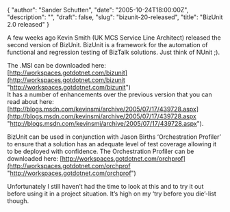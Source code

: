 {
  "author": "Sander Schutten",
  "date": "2005-10-24T18:00:00Z",
  "description": "",
  "draft": false,
  "slug": "bizunit-20-released",
  "title": "BizUnit 2.0 released"
}


A few weeks ago Kevin Smith (UK MCS Service Line Architect) released the second version of BizUnit. BizUnit is a framework for the automation of functional and regression testing of BizTalk solutions. Just think of NUnit ;).

The .MSI can be downloaded here: [http://workspaces.gotdotnet.com/bizunit](http://workspaces.gotdotnet.com/bizunit "http://workspaces.gotdotnet.com/bizunit")  
 It has a number of enhancements over the previous version that you can read about here: [http://blogs.msdn.com/kevinsmi/archive/2005/07/17/439728.aspx](http://blogs.msdn.com/kevinsmi/archive/2005/07/17/439728.aspx "http://blogs.msdn.com/kevinsmi/archive/2005/07/17/439728.aspx").

BizUnit can be used in conjunction with Jason Births ‘Orchestration Profiler’ to ensure that a solution has an adequate level of test coverage allowing it to be deployed with confidence. The Orchestration Profiler can be downloaded here: [http://workspaces.gotdotnet.com/orchprof](http://workspaces.gotdotnet.com/orchprof "http://workspaces.gotdotnet.com/orchprof")

Unfortunately I still haven’t had the time to look at this and to try it out before using it in a project situation. It’s high on my ‘try before you die’-list though.

